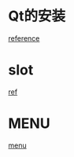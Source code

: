 # Qt的安装

[reference](https://wiki.qt.io/Install_Qt_5_on_Ubuntu)

# slot
[ref](http://blog.chinaunix.net/uid-9787967-id-1988915.html)

# MENU
[menu](http://www.cnblogs.com/shiyumiao/p/5208210.html)
